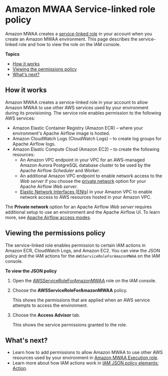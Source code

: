# Amazon MWAA Service\-linked role policy<a name="mwaa-slr"></a>

Amazon MWAA creates a [service\-linked role](https://docs.aws.amazon.com/IAM/latest/UserGuide/using-service-linked-roles.html) in your account when you create an Amazon MWAA environment\. This page describes the service\-linked role and how to view the role on the IAM console\.

**Topics**
+ [How it works](#mwaa-slr-iam-how)
+ [Viewing the permissions policy](#mwaa-slr-iam-policy)
+ [What's next?](#mwaa-slr-next-up)

## How it works<a name="mwaa-slr-iam-how"></a>

Amazon MWAA creates a service\-linked role in your account to allow Amazon MWAA to use other AWS services used by your environment during its provisioning\. The service role enables permission to the following AWS services:
+ Amazon Elastic Container Registry \(Amazon ECR\) – where your environment's Apache Airflow image is hosted\.
+ Amazon CloudWatch Logs \(CloudWatch Logs\) – to create log groups for Apache Airflow logs\.
+ Amazon Elastic Compute Cloud \(Amazon EC2\) – to create the following resources:
  + An Amazon VPC endpoint in your VPC for an AWS\-managed Amazon Aurora PostgreSQL database cluster to be used by the Apache Airflow *Scheduler* and *Worker*\.
  + An additional Amazon VPC endpoint to enable network access to the *Web server* if you choose the [private network](configuring-networking.md) option for your Apache Airflow *Web server*\.
  + [Elastic Network Interfaces \(ENIs\)](https://docs.aws.amazon.com/vpc/latest/userguide/VPC_ElasticNetworkInterfaces.html) in your Amazon VPC to enable network access to AWS resources hosted in your Amazon VPC\.

The **Private network** option for an Apache Airflow *Web server* requires additional setup to use an environment and the Apache Airflow UI\. To learn more, see [Apache Airflow access modes](configuring-networking.md)\.

## Viewing the permissions policy<a name="mwaa-slr-iam-policy"></a>

The service\-linked role enables permission to certain IAM actions in Amazon ECR, CloudWatch Logs, and Amazon EC2\. You can view the JSON policy and the IAM actions for the `AWSServiceRoleForAmazonMWAA` on the IAM console\. 

**To view the JSON policy**

1. Open the [AWSServiceRoleForAmazonMWAA](https://console.aws.amazon.com/iam/home#/roles/AWSServiceRoleForAmazonMWAA) role on the IAM console\.

1. Choose the **AWSServiceRoleForAmazonMWAA** policy\.

   This shows the permissions that are applied when an AWS service attempts to access the environment\.

1. Choose the **Access Advisor** tab\.

   This shows the service permissions granted to the role\.

## What's next?<a name="mwaa-slr-next-up"></a>
+ Learn how to add permissions to allow Amazon MWAA to use other AWS resources used by your environment in [Amazon MWAA Execution role](mwaa-create-role.md)\.
+ Learn more about how IAM actions work in [IAM JSON policy elements: Action](https://docs.aws.amazon.com/IAM/latest/UserGuide/reference_policies_elements_action.html)\.